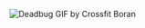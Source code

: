 ![Deadbug GIF by Crossfit Boran](https://github.com/user-attachments/assets/362888c6-242f-44e4-bbc4-131fad622a4b)
